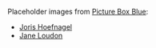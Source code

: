 Placeholder images from [Picture Box Blue](https://www.pictureboxblue.com):
- [Joris Hoefnagel](https://www.pictureboxblue.com/insect-art-prints-of-joris-hoefnagel)
- [Jane Loudon](https://www.pictureboxblue.com/jane-loudon-bulbous-plants)
